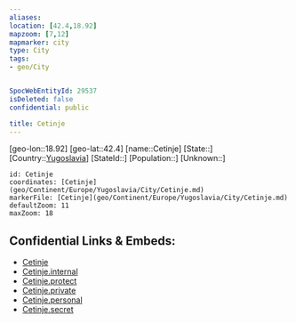 ```yaml
---
aliases: 
location: [42.4,18.92]
mapzoom: [7,12] 
mapmarker: city 
type: City
tags:
- geo/City


SpocWebEntityId: 29537
isDeleted: false
confidential: public

title: Cetinje
---
```

[geo-lon::18.92]
[geo-lat::42.4]
[name::Cetinje]
[State::]
[Country::[Yugoslavia](geo/Continent/Europe/Yugoslavia.md)]
[StateId::]
[Population::]
[Unknown::]


```leaflet
id: Cetinje
coordinates: [Cetinje](geo/Continent/Europe/Yugoslavia/City/Cetinje.md)
markerFile: [Cetinje](geo/Continent/Europe/Yugoslavia/City/Cetinje.md)
defaultZoom: 11 
maxZoom: 18
```


## Confidential Links & Embeds: 
- [Cetinje](../../../../../../_public/geo/Continent/Europe/Yugoslavia/City/Cetinje.md) 
- [Cetinje.internal](../../../../../../_internal/geo/Continent/Europe/Yugoslavia/City/Cetinje.internal.md) 
- [Cetinje.protect](../../../../../../_protect/geo/Continent/Europe/Yugoslavia/City/Cetinje.protect.md) 
- [Cetinje.private](../../../../../../_private/geo/Continent/Europe/Yugoslavia/City/Cetinje.private.md) 
- [Cetinje.personal](../../../../../../_personal/geo/Continent/Europe/Yugoslavia/City/Cetinje.personal.md) 
- [Cetinje.secret](../../../../../../_secret/geo/Continent/Europe/Yugoslavia/City/Cetinje.secret.md) 
